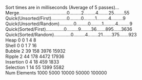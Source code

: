 Sort times are in milliseconds (Average of 5 passes)...<br>
Merge.....................................0.........2.........4........25........55<br>
Quick(Unsorted/First)............0.........0.........1.........4.........9<br>
Quick(Unsorted/Random)...........0.........0.........1.........4.........9<br>
Quick(Sorted/First)..............0.........9........36.......895......3636<br>
Quick(Sorted/Random).............0.........4........21.......375.......923<br>
Heap                             0         0         1         4         8<br>
Shell                            0         0         1         7        16<br>
Bubble                           2        39       158      3976     15932<br>
Ripple                           2        44       178      4472     17936<br>
Insertion                        0         4        18       459      1833<br>
Selection                        1        14        55      1399      5582<br>
Num Elements                  1000      5000     10000     50000    100000<br>
